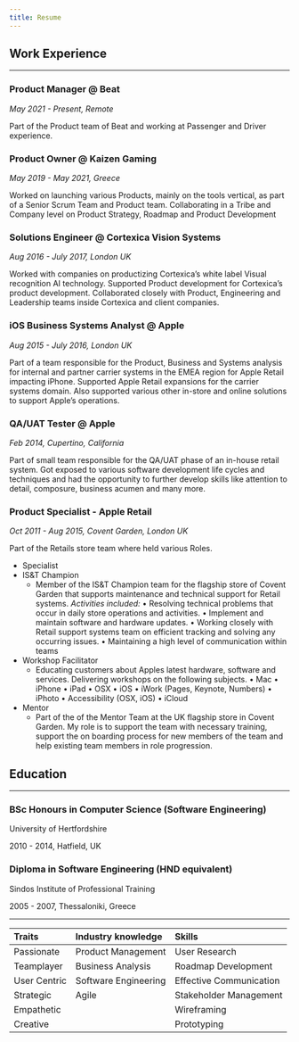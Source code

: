 ```yaml
---
title: Resume
---
```

## Work Experience
---
### **Product Manager @ Beat**

*May 2021 -  Present, Remote*

Part of the Product team of Beat and working at Passenger and Driver experience.
### **Product Owner @ Kaizen Gaming**

*May 2019 - May 2021, Greece*

Worked on launching various Products, mainly on the tools vertical, as part of a Senior Scrum Team and Product team.
Collaborating in a Tribe and Company level on Product Strategy, Roadmap and Product Development

### **Solutions Engineer @ Cortexica Vision Systems**

*Aug 2016 - July 2017, London UK*

Worked with companies on productizing Cortexica’s white label Visual recognition AI technology.
Supported Product development for Cortexica’s product development.
Collaborated closely with Product, Engineering and Leadership teams inside Cortexica and client companies.

### **iOS Business Systems Analyst @ Apple**

*Aug 2015 - July 2016, London UK*

Part of a team responsible for the Product, Business and Systems analysis for internal and partner carrier systems in the EMEA region for Apple Retail impacting iPhone. Supported Apple Retail expansions for the carrier systems domain.
Also supported various other in-store and online solutions to support Apple’s operations.

### **QA/UAT Tester @ Apple**

*Feb 2014, Cupertino, California*

Part of small team responsible for the QA/UAT phase of an in-house retail system.
Got exposed to various software development life cycles and techniques and had the opportunity to further develop skills like attention to detail, composure, business acumen and many more.

### **Product Specialist - Apple Retail**

*Oct 2011 - Aug 2015, Covent Garden, London UK*

Part of the Retails store team where held various Roles.
* Specialist
* IS&T Champion
  * Member of the IS&T Champion team for the flagship store of Covent Garden that supports maintenance and technical support for Retail systems.
    *Activities included:*
    • Resolving technical problems that occur in daily store operations and activities.
    • Implement and maintain software and hardware updates.
    • Working closely with Retail support systems team on efficient tracking and solving any occurring issues.
    • Maintaining a high level of communication within teams
* Workshop Facilitator
  * Educating customers about Apples latest hardware, software and services.
Delivering workshops on the following subjects.
• Mac
• iPhone
• iPad
• OSX
• iOS
• iWork (Pages, Keynote, Numbers)
• iPhoto
• Accessibility (OSX, iOS)
• iCloud
* Mentor
  * Part of the of the Mentor Team at the UK flagship store in Covent Garden. My role is to support the team with necessary training, support the on boarding process for new members of the team and help existing team members in role progression.
  
## Education
---
### BSc Honours in Computer Science (Software Engineering)

University of Hertfordshire

2010 - 2014, Hatfield, UK

### Diploma in Software Engineering (HND equivalent)

Sindos Institute of Professional Training

2005 - 2007, Thessaloniki, Greece

---
| **Traits** | Industry knowledge | Skills |
| :-------- | :----------- | :------ |
| Passionate | Product Management | User Research |
| Teamplayer | Business Analysis | Roadmap Development |
| User Centric | Software Engineering | Effective Communication |
| Strategic | Agile | Stakeholder Management|
| Empathetic |  | Wireframing
| Creative |  | Prototyping
